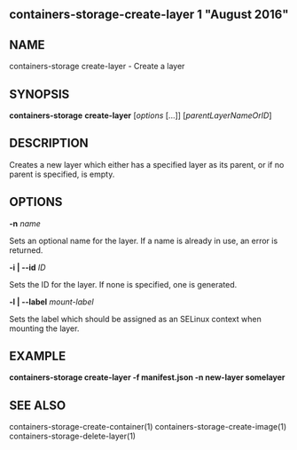 ## containers-storage-create-layer 1 "August 2016"

## NAME
containers-storage create-layer - Create a layer

## SYNOPSIS
**containers-storage** **create-layer** [*options* [...]] [*parentLayerNameOrID*]

## DESCRIPTION
Creates a new layer which either has a specified layer as its parent, or if no
parent is specified, is empty.

## OPTIONS
**-n** *name*

Sets an optional name for the layer.  If a name is already in use, an error is
returned.

**-i | --id** *ID*

Sets the ID for the layer.  If none is specified, one is generated.

**-l | --label** *mount-label*

Sets the label which should be assigned as an SELinux context when mounting the
layer.

## EXAMPLE
**containers-storage create-layer -f manifest.json -n new-layer somelayer**

## SEE ALSO
containers-storage-create-container(1)
containers-storage-create-image(1)
containers-storage-delete-layer(1)
